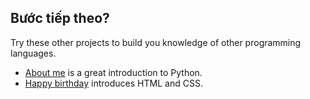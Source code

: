 ## Bước tiếp theo?

Try these other projects to build you knowledge of other programming languages.

- [About me](https://projects.raspberrypi.org/en/projects/about-me?utm_source=pathway&utm_medium=whatnext&utm_campaign=projects) is a great introduction to Python.
- [Happy birthday](https://projects.raspberrypi.org/en/projects/happy-birthday?utm_source=pathway&utm_medium=whatnext&utm_campaign=projects) introduces HTML and CSS.